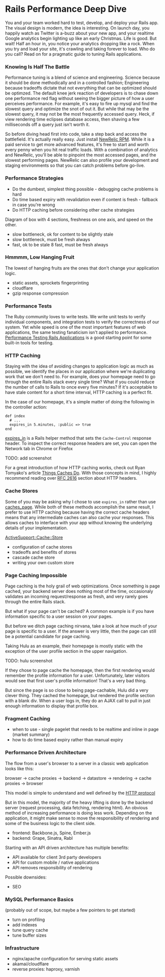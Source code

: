 # Rails Performance Deep Dive

You and your team worked hard to test, develop, and deploy your Rails app. The visual design is modern, the idea is interesting. On launch day, you happily watch as Twitter is a-buzz about your new app, and your realtime Google analytics begin lighting up like an early Christmas. Life is good. But wait! Half an hour in, you notice your analytics dropping like a rock. When you try and load your site, it's crawling and taking forever to load. Who do you call?
Read on for a pragmatic guide to tuning Rails applications.

### Knowing Is Half The Battle

Performance tuning is a blend of science and engineering. Science because it should be done methodically and in a controlled fashion; Engineering because tradeoffs dictate that not everything that can be optimized should be optimzed. The default knee jerk reaction of developers is to chase down one performance red flag without seeing the bigger picture of how a user perceives performance. For example, it's easy to fire up mysql and find the slowest query and optimize the snot of out it. But while that may be the slowest query, it may not be the most frequently accessed query. Heck, if view rendering time eclipses database access, then shaving a few milliseconds off a query just isn't worth it.

So before diving head first into code, take a step back and access the battlefield. It's actually really easy. Just install [NewRelic RPM](http://newrelic.com/). While it is a paid service to get more advanced features, it's free to start and worth every penny when you hit real traffic loads. With a combination of analytics and NewRelic, you'll be able to pinpoint the most accessed pages, and the slowest performing pages. NewRelic can also profile your development and staging environments so that you can catch problems before go-live.

### Performance Strategies

* Do the dumbest, simplest thing possible - debugging cache problems is hard
* Do time based expiry with revalidation even if content is fresh - fallback in case you're wrong
* Do HTTP caching before considering other cache strategies

Diagram of box with 4 sections, freshness on one axis, and speed on the other.

* slow bottleneck, ok for content to be slightly stale
* slow bottleneck, must be fresh always
* fast, ok to be stale
8 fast, must be fresh always

### Hmmmm, Low Hanging Fruit

The lowest of hanging fruits are the ones that don't change your application logic.

* static assets, sprockets fingerprinting
* cloudflare
* gzip response compression


### Performance Tests

The Ruby community loves to write tests. We write unit tests to verify individual components, and integration tests to verify the correctness of our system. Yet while speed is one of the most important features of web applications, the same testing fanaticism isn't applied to performance. [Performance Testing Rails Applications](http://guides.rubyonrails.org/performance_testing.html) is a good starting point for some built-in tools for testing.

### HTTP Caching

Staying with the idea of avoiding changes to application logic as much as possible, we identify the places in our application where we're duplicating work that we don't need to. For example, does your homepage need to go through the entire Rails stack every single time? What if you could reduce the number of calls to Rails to once every five minutes? If it's acceptable to have stale content for a short time interval, HTTP caching is a perfect fit.

In the case of our homepage, it's a simple matter of doing the following in the controller action:

```
def index
  # ...
  expires_in 5.minutes, :public => true
end
```

[expires_in](http://api.rubyonrails.org/classes/ActionController/ConditionalGet.html#method-i-expires_in) is a Rails helper method that sets the `Cache-Control` response header. To inspect the correct response headers are set, you can open the Network tab in Chrome or Firefox

TODO: add screenshot

For a great introduction of how HTTP caching works, check out Ryan Tomyako's article [Things Caches Do](http://tomayko.com/writings/things-caches-do). With those concepts in mind, I highly recommend reading over [RFC 2616](http://www.w3.org/Protocols/rfc2616/rfc2616-sec14.html) section about HTTP headers.

### Cache Stores

Some of you may be asking why I chose to use `expires_in` rather than use [caches_page](http://api.rubyonrails.org/classes/ActionController/Caching/Pages/ClassMethods.html#method-i-caches_page). While both of these methods accomplish the same result, I prefer to use HTTP caching because having the correct cache headers means that any intermediate caches can also cache your responses. This allows caches to interface with your app without knowing the underlying details of your implementation.

[ActiveSupport::Cache::Store](http://api.rubyonrails.org/classes/ActiveSupport/Cache/Store.html)

* configuration of cache stores
* tradeoffs and benefits of stores
* cascade cache store
* writing your own custom store

### Page Caching Impossible

Page caching is the holy grail of web optimizations. Once something is page cached, your backend server does nothing most of the time, occasionaly validates an incoming request/response as fresh, and very rarely goes through the entire Rails stack.

But what if your page can't be cached? A common example is if you have information specific to a user session on your pages.

But before we ditch page caching nirvana, take a look at how much of your page is specific to a user. If the answer is very little, then the page can still be a potential candidate for page caching.

Taking Hulu as an example, their homepage is mostly static with the exception of the user profile section in the upper navigation.

TODO: hulu screenshot

If they chose to page cache the homepage, then the first rendering would remember the profile information for a user. Unfortunately, later visitors would see that first user's profile information! That's a very bad thing.

But since the page is so close to being page-cachable, Hulu did a very clever thing. They cached the homepage, but rendered the profile section with a blank div. When a user logs in, they do an AJAX call to pull in just enough information to display that profile box.

### Fragment Caching

* when to use - single pagelet that needs to be realtime and inline in page (market summary)
* how to do time based expiry rather than manual expiry

### Performance Driven Architecture

The flow from a user's browser to a server in a classic web application looks like this:

browser -> cache proxies -> backend -> datastore -> rendering -> cache proxies -> browser

This model is simple to understand and well defined by the [HTTP protocol](http://www.w3.org/Protocols/rfc2616/)

But in this model, the majority of the heavy lifting is done by the backend server (request processing, data fetching, rendering html). An obvious method of increasing performance is doing less work. Depending on the application, it might make sense to move the responsibility of rendering and some of the business logic to the client side.

* frontend: Backbone.js, Spine, Ember.js
* backend: Grape, Sinatra, Rabl

Starting with an API driven architecture has multiple benefits:

* API available for client 3rd party developers
* API for custom mobile / native applications
* API removes responsibility of rendering

Possible downsides:

* SEO

### MySQL Performance Basics

(probably out of scope, but maybe a few pointers to get started)

* turn on profiling
* add indexes
* tune query cache
* tune buffer sizes

### Infrastructure

* nginx/apache configuration for serving static assets
* akamai/cloudflare
* reverse proxies: haproxy, varnish